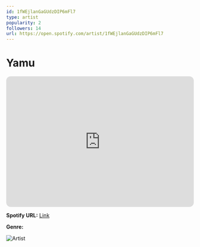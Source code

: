 ```yaml
---
id: 1fWEjlanGaGUdzDIP6mFl7
type: artist
popularity: 2
followers: 14
url: https://open.spotify.com/artist/1fWEjlanGaGUdzDIP6mFl7
---
```

# Yamu

<iframe style="border-radius:12px" src="https://open.spotify.com/embed/artist/1fWEjlanGaGUdzDIP6mFl7" width="100%" height="352" frameBorder="0" allowfullscreen="" allow="autoplay; clipboard-write; encrypted-media; fullscreen; picture-in-picture" loading="lazy"></iframe>

**Spotify URL:** [Link](https://open.spotify.com/artist/1fWEjlanGaGUdzDIP6mFl7)

**Genre:** 

![Artist](https://i.scdn.co/image/ab6761610000e5ebef9bba8a7052983460b5c9e7)
